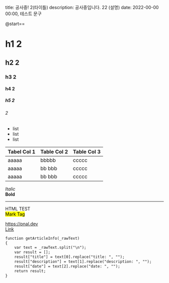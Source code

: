title: 공사중!  2(타이틀)
description: 공사중입니다. 22 (설명)
date: 2022-00-00 00:00, 테스트 문구 

@start==

# h1 2
## h2 2
### h3 2
#### h4 2
##### h5 2
######  2

- list
- list
- list


|Tabel Col 1 | Table Col 2 | Table Col 3 |
|--------|-------|------|
|   aaaaa|  bbbbb| ccccc|
|   aaaaa| bb bbb| ccccc|
|   aaaaa| bb bbb| ccccc|

*Italic*  
**Bold**  

---

HTML TEST  
<Mark> Mark Tag </Mark>

https://pnal.dev  
[Link](ttps://pnal.dev "홈페이지로 이동")

```html
function getArticleInfo(_rawText)
{
    var text = _rawText.split("\n");
    var result = [];
    result["title"] = text[0].replace("title: ", "");
    result["description"] = text[1].replace("description: ", "");
    result["date"] = text[2].replace("date: ", "");
    return result;
}
```

